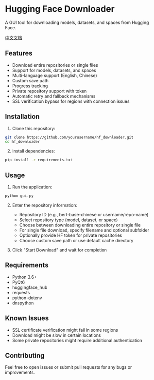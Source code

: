 # Hugging Face Downloader

A GUI tool for downloading models, datasets, and spaces from Hugging Face.

[中文文档](README_zh.md)

## Features

- Download entire repositories or single files
- Support for models, datasets, and spaces
- Multi-language support (English, Chinese)
- Custom save path
- Progress tracking
- Private repository support with token
- Automatic retry and fallback mechanisms
- SSL verification bypass for regions with connection issues

## Installation

1. Clone this repository:
```bash
git clone https://github.com/yourusername/hf_downloader.git
cd hf_downloader
```

2. Install dependencies:
```bash
pip install -r requirements.txt
```

## Usage

1. Run the application:
```bash
python gui.py
```

2. Enter the repository information:
   - Repository ID (e.g., bert-base-chinese or username/repo-name)
   - Select repository type (model, dataset, or space)
   - Choose between downloading entire repository or single file
   - For single file download, specify filename and optional subfolder
   - Optionally provide HF token for private repositories
   - Choose custom save path or use default cache directory

3. Click "Start Download" and wait for completion

## Requirements

- Python 3.6+
- PyQt6
- huggingface_hub
- requests
- python-dotenv
- dnspython

## Known Issues

- SSL certificate verification might fail in some regions
- Download might be slow in certain locations
- Some private repositories might require additional authentication

## Contributing

Feel free to open issues or submit pull requests for any bugs or improvements.